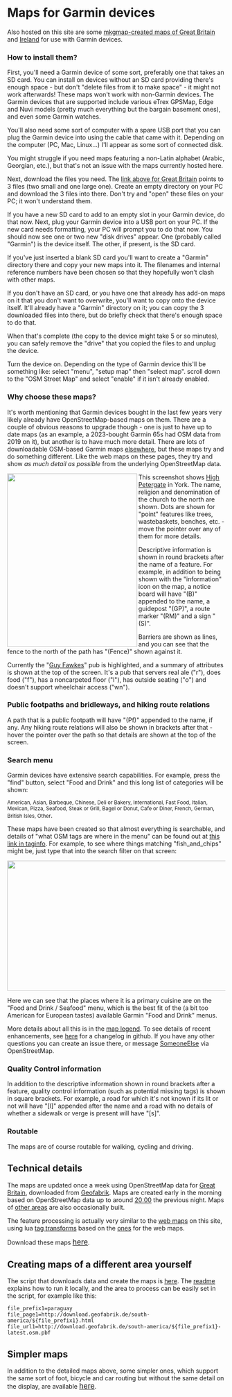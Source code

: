 # Maps for Garmin devices

Also hosted on this site are some [mkgmap-created maps of Great Britain](../mkgmap_maps/ajt03/great-britain/) and [Ireland](../mkgmap_maps/ajt03/ireland-and-northern-ireland/) for use with Garmin devices.  

### How to install them?

First, you'll need a Garmin device of some sort, preferably one that takes an SD card.  You can install on devices without an SD card providing there's enough space - but don't "delete files from it to make space" - it might not work afterwards!  These maps won't work with non-Garmin devices.  The Garmin devices that are supported include various eTrex GPSMap, Edge and Nuvi models (pretty much everything but the bargain basement ones), and even some Garmin watches.

You'll also need some sort of computer with a spare USB port that you can plug the Garmin device into using the cable that came with it.  Depending on the computer (PC, Mac, Linux...) I'll appear as some sort of connected disk.

You might struggle if you need maps featuring a non-Latin alphabet (Arabic, Georgian, etc.), but that's not an issue with the maps currently hosted here.

Next, download the files you need.  The [link above for Great Britain](../mkgmap_maps/ajt03/great-britain/) points to 3 files (two small and one large one).  Create an empty directory on your PC and download the 3 files into there.  Don't try and "open" these files on your PC; it won't understand them.  

If you have a new SD card to add to an empty slot in your Garmin device, do that now.  Next, plug your Garmin device into a USB port on your PC.  If the new card needs formatting, your PC will prompt you to do that now.  You should now see one or two new "disk drives" appear.  One (probably called "Garmin") is the device itself.  The other, if present, is the SD card.

If you've just inserted a blank SD card you'll want to create a "Garmin" directory there and copy your new maps into it.  The filenames and internal reference numbers have been chosen so that they hopefully won't clash with other maps.

If you don't have an SD card, or you have one that already has add-on maps on it that you don't want to overwrite, you'll want to copy onto the device itself.  It'll already have a "Garmin" directory on it; you can copy the 3 downloaded files into there, but do briefly check that there's enough space to do that.

When that's complete (the copy to the device might take 5 or so minutes), you can safely remove the "drive" that you copied the files to and unplug the device.

Turn the device on.  Depending on the type of Garmin device this'll be something like: select "menu", "setup map" then "select map".  scroll down to the "OSM Street Map" and select "enable" if it isn't already enabled.

### Why choose these maps?

It's worth mentioning that Garmin devices bought in the last few years very likely already have OpenStreetMap-based maps on them.  There are a couple of obvious reasons to upgrade though - one is just to have up to date maps (as an example, a 2023-bought Garmin 65s had OSM data from 2019 on it), but another is to have much more detail.  There are lots of downloadable OSM-based Garmin maps [elsewhere](https://wiki.openstreetmap.org/wiki/OSM_Map_On_Garmin/Download), but these maps try and do something different.  Like the web maps on these pages, they try and show _as much detail as possible_ from the underlying OpenStreetMap data.

<img align="left" src="https://map.atownsend.org.uk/tmp/IMG_20230719_235909_HDR.jpg" width="300" height="400" />

This screenshot shows [High Petergate](https://www.openstreetmap.org/way/92158611) in York.  The name, religion and denomination of the church to the north are shown.  Dots are shown for "point" features like trees, wastebaskets, benches, etc. - move the pointer over any of them for more details.  

Descriptive information is shown in round brackets after the name of a feature.  For example, in addition to being shown with the "information" icon on the map, a notice board will have "(B)" appended to the name, a guidepost "(GP)", a route marker "(RM)" and a sign "(S)".

Barriers are shown as lines, and you can see that the fence to the north of the path has "(Fence)" shown against it.

Currently the "[Guy Fawkes](https://www.openstreetmap.org/node/736284390)" pub is highlighted, and a summary of attributes is shown at the top of the screen.  It's a pub that servers real ale ("r"), does food ("f"), has a noncarpeted floor ("l"), has outside seating ("o") and doesn't support wheelchair access ("wn").

### Public footpaths and bridleways, and hiking route relations

A path that is a public footpath will have "(Pf)" appended to the name, if any.  Any hiking route relations will also be shown in brackets after that - hover the pointer over the path so that details are shown at the top of the screen.

### Search menu

Garmin devices have extensive search capabilities.  For example, press the "find" button, select "Food and Drink" and this long list of categories will be shown:

<span style="font-size:smaller;">American, Asian, Barbeque, Chinese, Deli or Bakery, International, Fast Food, Italian, Mexican, Pizza, Seafood, Steak or Grill, Bagel or Donut, Cafe or Diner, French, German, British Isles, Other</span>.

These maps have been created so that almost everything is searchable, and details of "what OSM tags are where in the menu" can be found out at [this link in taginfo](https://taginfo.openstreetmap.org/projects/someoneelse_mkgmap_ajt03#tags).  For example, to see where things matching "fish_and_chips" might be, just type that into the search filter on that screen:

<img src="http://map.atownsend.org.uk/tmp/Screenshot_20230720_011507.png" width="1200" height="300" />

Here we can see that the places where it is a primary cuisine are on the "Food and Drink / Seafood" menu, which is the best fit of the (a bit too American for European tastes) available Garmin "Food and Drink" menus.

More details about all this is in the [map legend](legend_mkgmap.html).  To see details of recent enhancements, see [here](changelog_mkgmap.html) for a changelog in github.  If you have any other questions you can create an issue there, or message [SomeoneElse](https://www.openstreetmap.org/message/new/SomeoneElse) via OpenStreetMap.

### Quality Control information

In addition to the descriptive information shown in round brackets after a feature, quality control information (such as potential missing tags) is shown in square brackets. For example, a road for which it's not known if its lit or not will have "[l]" appended after the name and a road with no details of whether a sidewalk or verge is present will have "[s]".

### Routable

The maps are of course routable for walking, cycling and driving.

## Technical details

The maps are updated once a week using OpenStreetMap data for [Great Britain](http://download.geofabrik.de/europe/great-britain.html), downloaded from [Geofabrik](https://www.geofabrik.de/).  Maps are created early in the morning based on OpenStreetMap data up to around [20:00](http://download.geofabrik.de/europe/great-britain.html) the previous night.  Maps of [other areas](https://map.atownsend.org.uk/maps/mkgmap_maps/ajt03/) are also occasionally built.

The feature processing is actually very similar to the [web maps](map.html) on this site, using lua [tag transforms](https://github.com/SomeoneElseOSM/mkgmap_style_ajt/blob/master/transform_03.lua) based on the [ones](https://github.com/SomeoneElseOSM/SomeoneElse-style/blob/master/style.lua) for the web maps.  

Download these maps <span style="font-size:larger;">[here](../mkgmap_maps/ajt03/)</span>.

## Creating maps of a different area yourself

The script that downloads data and create the maps is [here](https://github.com/SomeoneElseOSM/mkgmap_style_ajt/blob/master/garmin_map_etrex_03.sh).  The [readme](https://github.com/SomeoneElseOSM/mkgmap_style_ajt/blob/master/README.md) explains how to run it locally, and the area to process can be easily set in the script, for example like this:

    file_prefix1=paraguay
    file_page1=http://download.geofabrik.de/south-america/${file_prefix1}.html
    file_url1=http://download.geofabrik.de/south-america/${file_prefix1}-latest.osm.pbf

## Simpler maps

In addition to the detailed maps above, some simpler ones, which support the same sort of foot, bicycle and car routing but without the same detail on the display, are available <span style="font-size:larger;">[here](../mkgmap_maps/ajt2/)</span>.

